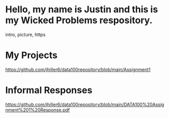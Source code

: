 

# Hello, my name is Justin and this is my Wicked Problems respository.

intro, picture, https

# My Projects

https://github.com/jhiller6/data100repository/blob/main/Assignment1

# Informal Responses

https://github.com/jhiller6/data100repository/blob/main/DATA100%20Assignment%201%20Response.pdf
